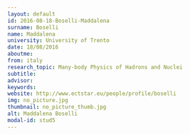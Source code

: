 ```yaml
---
layout: default 
id: 2016-08-18-Boselli-Maddalena
surname: Boselli
name: Maddalena
university: University of Trento
date: 18/08/2016
aboutme: 
from: italy
research_topic: Many-body Physics of Hadrons and Nuclei
subtitle: 
advisor: 
keywords: 
website: http://www.ectstar.eu/people/profile/boselli
img: no_picture.jpg
thumbnail: no_picture_thumb.jpg
alt: Maddalena Boselli
modal-id: stud5
---
```

